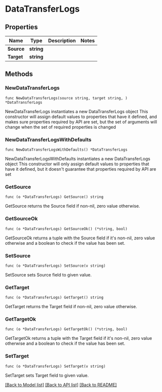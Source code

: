 # DataTransferLogs

## Properties

Name | Type | Description | Notes
------------ | ------------- | ------------- | -------------
**Source** | **string** |  | 
**Target** | **string** |  | 

## Methods

### NewDataTransferLogs

`func NewDataTransferLogs(source string, target string, ) *DataTransferLogs`

NewDataTransferLogs instantiates a new DataTransferLogs object
This constructor will assign default values to properties that have it defined,
and makes sure properties required by API are set, but the set of arguments
will change when the set of required properties is changed

### NewDataTransferLogsWithDefaults

`func NewDataTransferLogsWithDefaults() *DataTransferLogs`

NewDataTransferLogsWithDefaults instantiates a new DataTransferLogs object
This constructor will only assign default values to properties that have it defined,
but it doesn't guarantee that properties required by API are set

### GetSource

`func (o *DataTransferLogs) GetSource() string`

GetSource returns the Source field if non-nil, zero value otherwise.

### GetSourceOk

`func (o *DataTransferLogs) GetSourceOk() (*string, bool)`

GetSourceOk returns a tuple with the Source field if it's non-nil, zero value otherwise
and a boolean to check if the value has been set.

### SetSource

`func (o *DataTransferLogs) SetSource(v string)`

SetSource sets Source field to given value.


### GetTarget

`func (o *DataTransferLogs) GetTarget() string`

GetTarget returns the Target field if non-nil, zero value otherwise.

### GetTargetOk

`func (o *DataTransferLogs) GetTargetOk() (*string, bool)`

GetTargetOk returns a tuple with the Target field if it's non-nil, zero value otherwise
and a boolean to check if the value has been set.

### SetTarget

`func (o *DataTransferLogs) SetTarget(v string)`

SetTarget sets Target field to given value.



[[Back to Model list]](../README.md#documentation-for-models) [[Back to API list]](../README.md#documentation-for-api-endpoints) [[Back to README]](../README.md)


